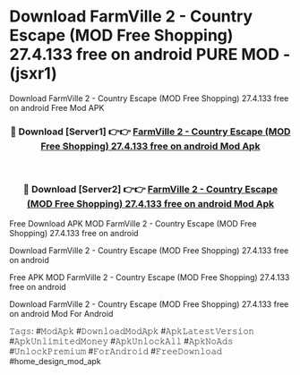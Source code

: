 # Download FarmVille 2 - Country Escape (MOD Free Shopping) 27.4.133 free on android PURE MOD - (jsxr1)
Download FarmVille 2 - Country Escape (MOD Free Shopping) 27.4.133 free on android Free Mod APK

<div align="center">
<h3>🔴 Download [Server1] 👉👉 <a href="https://apk-comot.site?title=FarmVille_2_-_Country_Escape_(MOD_Free_Shopping)_27.4.133_free_on_android">FarmVille 2 - Country Escape (MOD Free Shopping) 27.4.133 free on android Mod Apk</a></h3><br>

<h3>🔴 Download [Server2] 👉👉 <a href="https://apk-comot.site?title=FarmVille_2_-_Country_Escape_(MOD_Free_Shopping)_27.4.133_free_on_android">FarmVille 2 - Country Escape (MOD Free Shopping) 27.4.133 free on android Mod Apk</a></h3>
</div>


Free Download APK MOD FarmVille 2 - Country Escape (MOD Free Shopping) 27.4.133 free on android

Download FarmVille 2 - Country Escape (MOD Free Shopping) 27.4.133 free on android 

Free APK MOD FarmVille 2 - Country Escape (MOD Free Shopping) 27.4.133 free on android 

Download FarmVille 2 - Country Escape (MOD Free Shopping) 27.4.133 free on android Mod For Android

𝚃𝚊𝚐𝚜: #𝙼𝚘𝚍𝙰𝚙𝚔 #𝙳𝚘𝚠𝚗𝚕𝚘𝚊𝚍𝙼𝚘𝚍𝙰𝚙𝚔 #𝙰𝚙𝚔𝙻𝚊𝚝𝚎𝚜𝚝𝚅𝚎𝚛𝚜𝚒𝚘𝚗 #𝙰𝚙𝚔𝚄𝚗𝚕𝚒𝚖𝚒𝚝𝚎𝚍𝙼𝚘𝚗𝚎𝚢 #𝙰𝚙𝚔𝚄𝚗𝚕𝚘𝚌𝚔𝙰𝚕𝚕 #𝙰𝚙𝚔𝙽𝚘𝙰𝚍𝚜 #𝚄𝚗𝚕𝚘𝚌𝚔𝙿𝚛𝚎𝚖𝚒𝚞𝚖 #𝙵𝚘𝚛𝙰𝚗𝚍𝚛𝚘𝚒𝚍 #𝙵𝚛𝚎𝚎𝙳𝚘𝚠𝚗𝚕𝚘𝚊𝚍 #home_design_mod_apk